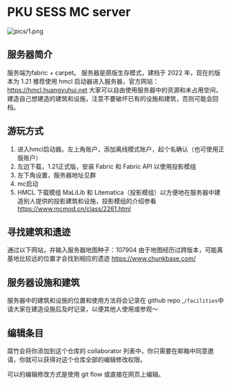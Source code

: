 # PKU SESS MC server

![pics/1.png](pics/1.png)

## 服务器简介
服务端为fabric + carpet。
服务器是原版生存模式，建档于 2022 年，现在的版本为 1.21
推荐使用 hmcl 启动器进入服务器，官方网站： <https://hmcl.huangyuhui.net>
大家可以自由使用服务器中的资源和未占用空间，建造自己想建造的建筑和设施，注意不要破坏已有的设施和建筑，否则可能会回档。

## 游玩方式
1. 进入hmcl启动器。左上角账户，添加离线模式账户，起个名确认（也可使用正版账户）
2. 左边下载，1.21正式版，安装 Fabric 和 Fabric API 以使用投影模组
3. 左下角设置，服务器地址见群
4. mc启动
5. HMCL 下载模组 MaLiLib 和 Litematica（投影模组）以方便地在服务器中建造别人提供的投影建筑和设施，投影模组的介绍参看 https://www.mcmod.cn/class/2261.html

## 寻找建筑和遗迹
通过以下网站，并输入服务器地图种子：107904
由于地图经历过跨版本，可能离基地比较远的位置才会找到相应的遗迹
<https://www.chunkbase.com/>

## 服务器设施和建筑
服务器中的建筑和设施的位置和使用方法将会记录在 github repo ,`/facilities`中
请大家在建造设施后及时记录，以便其他人使用或参观～

## 编辑条目

腐竹会将你添加到这个仓库的 collaborator 列表中，你只需要在邮箱中同意邀请，你就可以获得对这个仓库全部的编辑修改权限。

可以的编辑修改方式是使用 git flow 或直接在网页上编辑。
